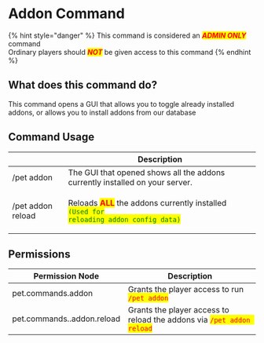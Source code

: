# Addon Command

{% hint style="danger" %}
This command is considered an _<mark style="color:red;">**ADMIN ONLY**</mark>_ command\
Ordinary players should _<mark style="color:red;">**NOT**</mark>_ be given access to this command
{% endhint %}

## What does this command do?

This command opens a GUI that allows you to toggle already installed addons, or allows you to install addons from our database

## Command Usage

|                   | Description                                                                                                                                                                                 |
| ----------------- | ------------------------------------------------------------------------------------------------------------------------------------------------------------------------------------------- |
| /pet addon        | The GUI that opened shows all the addons currently installed on your server.                                                                                                                |
| /pet addon reload | <p>Reloads <mark style="color:red;"><strong>ALL</strong></mark> the addons currently installed<br><mark style="color:green;"><code>(Used for reloading addon config data)</code></mark></p> |

## Permissions

| Permission Node            | Description                                                                                           |
| -------------------------- | ----------------------------------------------------------------------------------------------------- |
| pet.commands.addon         | Grants the player access to run <mark style="color:red;">`/pet addon`</mark>                          |
| pet.commands..addon.reload | Grants the player access to reload the addons via <mark style="color:red;">`/pet addon reload`</mark> |
